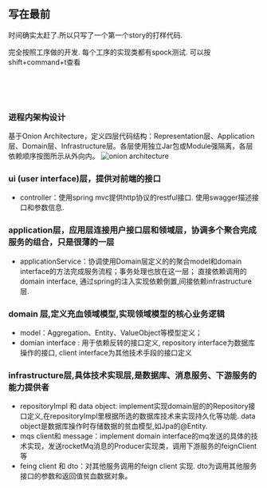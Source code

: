 ## 写在最前
时间确实太赶了.所以只写了一个第一个story的打样代码.

完全按照工序做的开发. 每个工序的实现类都有spock测试.
可以按 shift+command+t查看





<br>
<br>
<br>

### 进程内架构设计


 基于Onion Architecture，定义四层代码结构：Representation层、Application层、Domain层、Infrastructure层。各层使用独立Jar包或Module强隔离，各层依赖顺序按图所示从外向内。
  ![onion architecture](documents/onion.jpg)

### ui (user interface)层，提供对前端的接口
* controller：使用spring mvc提供http协议的restful接口. 使用swagger描述接口和参数信息.


### application层，应用层连接用户接口层和领域层，协调多个聚合完成服务的组合，只是很薄的一层
* applicationService：协调使用Domain层定义的的聚合model和domain interface的方法完成服务流程；事务处理也放在这一层；
直接依赖调用的domain interface, 通过spring的注入实现依赖倒置,间接依赖infrastructure层.

### domain 层,定义充血领域模型,实现领域模型的核心业务逻辑
* model：Aggregation、Entity、ValueObject等模型定义；
* domian interface : 用于依赖反转的接口定义, repository interface为数据库操作的接口, client interface为其他技术手段的接口定义

### infrastructure层,具体技术实现层,是数据库、消息服务、下游服务的能力提供者
* repositoryImpl 和 data object: implement实现domain层的的Repository接口定义,在repositoryImpl里根据所选的数据库技术来实现持久化等功能. data object是数据库操作时存储数据的贫血模型,如Jpa的@Entity.
* mqs  client和 message：implement domain interface的mq发送的具体的技术实现，发送rocketMq消息的Producer实现类，调用下游服务的feignClient等
* feing client 和 dto：对其他服务调用的feign client 实现.  dto为调用其他服务接口的参数和返回值贫血数据对象。